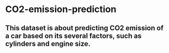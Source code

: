 # CO2-emission-prediction
## This dataset is about predicting CO2 emission of a car based on its several factors, such as cylinders and engine size.
